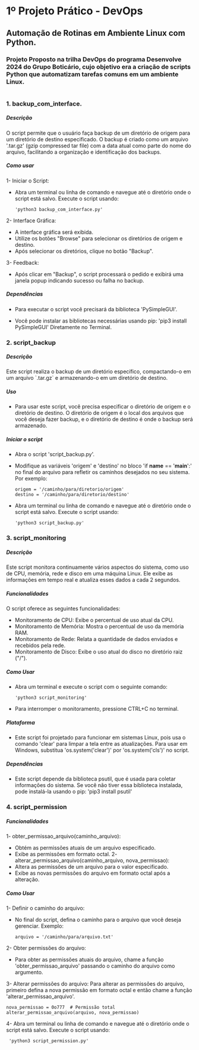 # 1º Projeto Prático - DevOps

## Automação de Rotinas em Ambiente Linux com Python.

### Projeto Proposto na trilha DevOps do programa Desenvolve 2024 do Grupo Boticário, cujo objetivo era a criação de scripts Python que automatizam tarefas comuns em um ambiente Linux.
#
<h3>1. backup_com_interface.</h3>
<h5>Descrição</h5>
O script permite que o usuário faça backup de um diretório de origem para um diretório de destino especificado. O backup é criado como um arquivo '.tar.gz' (gzip compressed tar file) com a data atual como parte do nome do arquivo, facilitando a organização e identificação dos backups.

<h5>Como usar</h5>

1- Iniciar o Script:
* Abra um terminal ou linha de comando e navegue até o diretório onde o script está salvo. Execute o script usando:

      'python3 backup_com_interface.py'

2- Interface Gráfica:
* A interface gráfica será exibida.
* Utilize os botões "Browse" para selecionar os diretórios de origem e destino.
* Após selecionar os diretórios, clique no botão "Backup".

3- Feedback:
* Após clicar em "Backup", o script processará o pedido e exibirá uma janela popup indicando sucesso ou falha no backup.

<h5>Dependências</h5>

* Para executar o script você precisará da biblioteca 'PySimpleGUI'.

* Você pode instalar as bibliotecas necessárias usando pip: 'pip3 install PySimpleGUI' Diretamente no Terminal. 

<h3>2. script_backup</h3>
<h5>Descrição</h5>
Este script realiza o backup de um diretório específico, compactando-o em um arquivo `.tar.gz` e armazenando-o em um diretório de destino.

<h5>Uso</h5>

* Para usar este script, você precisa especificar o diretório de origem e o diretório de destino. O diretório de origem é o local dos arquivos que você deseja fazer backup, e o diretório de destino é onde o backup será armazenado.

<h5>Iniciar o script</h5>

* Abra o script 'script_backup.py'.
* Modifique as variáveis 'origem' e 'destino' no bloco 'if __name__ == '__main__':' no final do arquivo para refletir os caminhos desejados no seu sistema. Por exemplo:

      origem = '/caminho/para/diretorio/origem'
      destino = '/caminho/para/diretorio/destino'

* Abra um terminal ou linha de comando e navegue até o diretório onde o script está salvo. Execute o script usando:

      'python3 script_backup.py'

<h3>3. script_monitoring</h3>
<h5>Descrição</h5>

Este script monitora continuamente vários aspectos do sistema, como uso de CPU, memória, rede e disco em uma máquina Linux. Ele exibe as informações em tempo real e atualiza esses dados a cada 2 segundos.

<h5>Funcionalidades</h5>

O script oferece as seguintes funcionalidades:

* Monitoramento de CPU: Exibe o percentual de uso atual da CPU.
* Monitoramento de Memória: Mostra o percentual de uso da memória RAM.
* Monitoramento de Rede: Relata a quantidade de dados enviados e recebidos pela rede.
* Monitoramento de Disco: Exibe o uso atual do disco no diretório raiz ("/").

<h5>Como Usar</h5>

* Abra um terminal e execute o script com o seguinte comando:

      'python3 script_monitoring'

* Para interromper o monitoramento, pressione CTRL+C no terminal.

<h5>Plataforma</h5>

* Este script foi projetado para funcionar em sistemas Linux, pois usa o comando 'clear' para limpar a tela entre as atualizações. Para usar em Windows, substitua 'os.system('clear')' por 'os.system('cls')' no script.

<h5>Dependências</h5>

* Este script depende da biblioteca psutil, que é usada para coletar informações do sistema. Se você não tiver essa biblioteca instalada, pode instalá-la usando o pip: 'pip3 install psutil'

<h3>4. script_permission</h3>

<h5>Funcionalidades</h5>

1- obter_permissao_arquivo(caminho_arquivo):
* Obtém as permissões atuais de um arquivo especificado.
* Exibe as permissões em formato octal.
2- alterar_permissao_arquivo(caminho_arquivo, nova_permissao):
* Altera as permissões de um arquivo para o valor especificado.
* Exibe as novas permissões do arquivo em formato octal após a alteração.

<h5>Como Usar</h5>

1- Definir o caminho do arquivo:
* No final do script, defina o caminho para o arquivo que você deseja gerenciar. Exemplo:

      arquivo = '/caminho/para/arquivo.txt'

2- Obter permissões do arquivo:
* Para obter as permissões atuais do arquivo, chame a função 'obter_permissao_arquivo' passando o caminho do arquivo como argumento.

3- Alterar permissões do arquivo:
Para alterar as permissões do arquivo, primeiro defina a nova permissão em formato octal e então chame a função 'alterar_permissao_arquivo'.

    nova_permissao = 0o777  # Permissão total
    alterar_permissao_arquivo(arquivo, nova_permissao)
    
4- Abra um terminal ou linha de comando e navegue até o diretório onde o script está salvo. Execute o script usando:

     'python3 script_permission.py'

    

